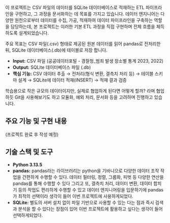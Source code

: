 이 프로젝트는 CSV 파일의 데이터를 SQLite 데이터베이스로 적재하는 ETL 파이프라인을 구현하고, 그 과정을 문서화하는 데 목표를 가지고 있습니다. 데이터 엔지니어는 다양한 원천으로부터 데이터를 수집, 가공, 적재하여 데이터 파이프라인을 구축하는 역할을 담당하는데, 본 프로젝트는 이러한 기본 ETL 과정을 직접 구현하며 전체 흐름을 체득하도록 설계되었습니다.

주요 목표는 CSV 파일(.csv) 형태로 제공된 원본 데이터를 읽어 pandas로 전처리한 뒤, SQLite 데이터베이스(.db)에 테이블로 저장 합니다.

- **Input:** CSV 파일 (공공데이터포털 - 경찰청_범죄 발생 장소별 통계 2023, 2022)
- **Output:** SQLite 데이터베이스 파일 (.db)
- **핵심 기능:** CSV 데이터 추출 → 전처리(형식 변환, 결측치 처리 등) → 테이블 스키마 설계 → SQLite에 데이터 적재(INSERT) → 적재 결과 검증

학습용으로 작은 규모의 데이터이지만, 실제로 협업하게 된다면 어떻게 할까? 라며 협업 하듯 Git을 사용해보기도 하고 모듈화, 예외 처리, 문서화 등을 고려하며 진행하고 있습니다.

## 주요 기능 및 구현 내용

(프로젝트 완료 후 작성 예정)

## 기술 스택 및 도구

- **Python 3.13.5**
- **pandas:** pandas라는 라이브러리는 python을 기바니으로 다양한 데이터 조작 작업을 간편하게 수행할 수 있다. 데이터 필터링, 정렬, 그룹화, 피벗 등 다양한 연산을 pandas를 통해 수행할 수 있다 그리고 또, 결측치 처리, 데이터 변환, 데이터 합치기 등의 작업도 편리하게 수행할 수 있고 데이터 엔지니어링을 입문하기에  pandas가 최적의 선택이라 생각이 들어 이번 프로젝트에 사용하게되었다.
- **SQLite:** 별도의 서버 설치 없이 파일 기반으로 사용할 수 있는 다는 점과 즉시 검색과 분석을 할 수 있다는 장점이 있어 이번 프로젝트에 활용하고 싶다는 생각이 들어 선택하게되었다. 